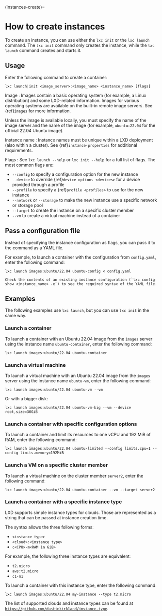 (instances-create)=
# How to create instances

To create an instance, you can use either the `lxc init` or the `lxc launch` command.
The `lxc init` command only creates the instance, while the `lxc launch` command creates and starts it.

## Usage

Enter the following command to create a container:

    lxc launch|init <image_server>:<image_name> <instance_name> [flags]

Image
: Images contain a basic operating system (for example, a Linux distribution) and some LXD-related information.
  Images for various operating systems are available on the built-in remote image servers.
  See {ref}`images` for more information.

  Unless the image is available locally, you must specify the name of the image server and the name of the image (for example, `ubuntu:22.04` for the official 22.04 Ubuntu image).

Instance name
: Instance names must be unique within a LXD deployment (also within a cluster).
  See {ref}`instance-properties` for additional requirements.

Flags
: See `lxc launch --help` or `lxc init --help` for a full list of flags.
  The most common flags are:

  - `--config` to specify a configuration option for the new instance
  - `--device` to override {ref}`device options <devices>` for a device provided through a profile
  - `--profile` to specify a {ref}`profile <profiles>` to use for the new instance
  - `--network` or `--storage` to make the new instance use a specific network or storage pool
  - `--target` to create the instance on a specific cluster member
  - `--vm` to create a virtual machine instead of a container

## Pass a configuration file

Instead of specifying the instance configuration as flags, you can pass it to the command as a YAML file.

For example, to launch a container with the configuration from `config.yaml`, enter the following command:

    lxc launch images:ubuntu/22.04 ubuntu-config < config.yaml

```{tip}
Check the contents of an existing instance configuration (`lxc config show <instance_name> -e`) to see the required syntax of the YAML file.
```

## Examples

The following examples use `lxc launch`, but you can use `lxc init` in the same way.

### Launch a container

To launch a container with an Ubuntu 22.04 image from the `images` server using the instance name `ubuntu-container`, enter the following command:

    lxc launch images:ubuntu/22.04 ubuntu-container

### Launch a virtual machine

To launch a virtual machine with an Ubuntu 22.04 image from the `images` server using the instance name `ubuntu-vm`, enter the following command:

    lxc launch images:ubuntu/22.04 ubuntu-vm --vm

Or with a bigger disk:

    lxc launch images:ubuntu/22.04 ubuntu-vm-big --vm --device root,size=30GiB

### Launch a container with specific configuration options

To launch a container and limit its resources to one vCPU and 192 MiB of RAM, enter the following command:

    lxc launch images:ubuntu/22.04 ubuntu-limited --config limits.cpu=1 --config limits.memory=192MiB

### Launch a VM on a specific cluster member

To launch a virtual machine on the cluster member `server2`, enter the following command:

    lxc launch images:ubuntu/22.04 ubuntu-container --vm --target server2

### Launch a container with a specific instance type

LXD supports simple instance types for clouds.
Those are represented as a string that can be passed at instance creation time.

The syntax allows the three following forms:

- `<instance type>`
- `<cloud>:<instance type>`
- `c<CPU>-m<RAM in GiB>`

For example, the following three instance types are equivalent:

- `t2.micro`
- `aws:t2.micro`
- `c1-m1`

To launch a container with this instance type, enter the following command:

    lxc launch images:ubuntu/22.04 my-instance --type t2.micro

The list of supported clouds and instance types can be found at [`https://github.com/dustinkirkland/instance-type`](https://github.com/dustinkirkland/instance-type).

